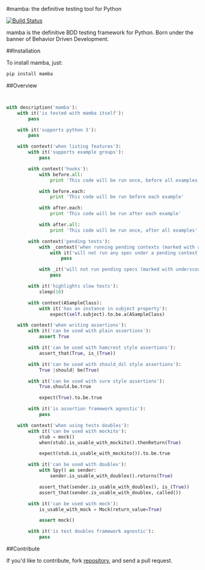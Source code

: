 #mamba: the definitive testing tool for Python

[![Build Status](https://travis-ci.org/nestorsalceda/mamba.svg)](https://travis-ci.org/nestorsalceda/mamba)

mamba is the definitive BDD testing framework for Python. Born under the banner of Behavior Driven Development.

##Installation

To install mamba, just:

``` sh
pip install mamba
```

##Overview

```python


with description('mamba'):
    with it('is tested with mamba itself'):
        pass

    with it('supports python 3'):
        pass

    with context('when listing features'):
        with it('supports example groups'):
            pass

        with context('hooks'):
            with before.all:
                print 'This code will be run once, before all examples'

            with before.each:
                print 'This code will be run before each example'

            with after.each:
                print 'This code will be run after each example'

            with after.all:
                print 'This code will be run once, after all examples'

        with context('pending tests'):
            with _context('when running pending contexts (marked with a underscore)'):
                with it('will not run any spec under a pending context'):
                    pass

            with _it('will not run pending specs (marked with underscore)'):
                pass

        with it('highlights slow tests'):
            sleep(10)

        with context(ASampleClass):
            with it('has an instance in subject property'):
                expect(self.subject).to.be.a(ASampleClass)

    with context('when writing assertions'):
        with it('can be used with plain assertions'):
            assert True

        with it('can be used with hamcrest style assertions'):
            assert_that(True, is_(True))

        with it('can be used with should_dsl style assertions'):
            True |should| be(True)

        with it('can be used with sure style assertions'):
            True.should.be.true

            expect(True).to.be.true

        with it('is assertion framework agnostic'):
            pass

    with context('when using tests doubles'):
        with it('can be used with mockito'):
            stub = mock()
            when(stub).is_usable_with_mockito().thenReturn(True)

            expect(stub.is_usable_with_mockito()).to.be.true

        with it('can be used with doublex'):
            with Spy() as sender:
                sender.is_usable_with_doublex().returns(True)

            assert_that(sender.is_usable_with_doublex(), is_(True))
            assert_that(sender.is_usable_with_doublex, called())

        with it('can be used with mock'):
            is_usable_with_mock = Mock(return_value=True)

            assert mock()

        with it('is test doubles framework agnostic'):
            pass

```


##Contribute

If you'd like to contribute, fork [repository](http://github.com/nestorsalceda/mamba), and send a pull request.
